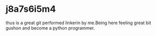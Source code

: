 # j8a7s6i5m4
thus is a great git performed linkerin by me.Being here feeling great bit gushon and become a python programmer.

